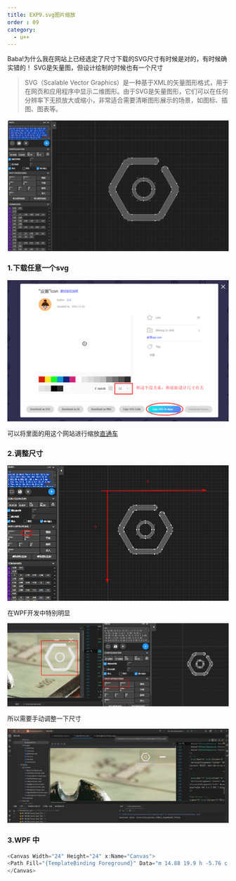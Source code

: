 ```yaml
---
title: EXP9.svg图片缩放
order : 09
category:
  - u++
---
```



<chatmessage avatar="../../assets/emoji/hh.png" :avatarWidth="40">
Baba!为什么我在网站上已经选定了尺寸下载的SVG尺寸有时候是对的，有时候确实错的！
</chatmessage>

<chatmessage avatar="../../assets/emoji/bqb (2).png" :avatarWidth="40" alignLeft>
SVG是矢量图，但设计绘制的时候也有一个尺寸
</chatmessage>

>SVG（Scalable Vector Graphics）是一种基于XML的矢量图形格式，用于在网页和应用程序中显示二维图形。由于SVG是矢量图形，它们可以在任何分辨率下无损放大或缩小，非常适合需要清晰图形展示的场景，如图标、插图、图表等。

![](..%2Fassets%2Fsvgsize001.png)


### 1.下载任意一个svg

![](..%2Fassets%2Fsvgsize003.png)

<chatmessage avatar="../../assets/emoji/bqb (2).png" :avatarWidth="40" alignLeft>

可以将里面的用这个网站进行缩放[直通车](https://nixaix.com/static/svg-path-editor/index.html)

</chatmessage>

### 2.调整尺寸

![](..%2Fassets%2Fsvgsize002.png)

<chatmessage avatar="../../assets/emoji/bqb (2).png" :avatarWidth="40" alignLeft>
在WPF开发中特别明显
</chatmessage>

![](..%2Fassets%2Fsvgsize005.png)

<chatmessage avatar="../../assets/emoji/bqb (2).png" :avatarWidth="40" alignLeft>
所以需要手动调整一下尺寸
</chatmessage>

![](..%2Fassets%2Fsvgsize004.png)

### 3.WPF 中

```cpp
<Canvas Width="24" Height="24" x:Name="Canvas">
<Path Fill="{TemplateBinding Foreground}" Data="m 14.88 19.9 h -5.76 c -1 0 -1.92 -0.52 -2.44 -1.4 l -2.88 -4.96 c -0.48 -0.88 -0.48 -1.92 0 -2.8 l 2.88 -4.96 c 0.52 -0.88 1.44 -1.4 2.44 -1.4 h 5.76 c 0.44 0 0.8 0.36 0.8 0.8 s -0.36 0.8 -0.8 0.8 h -5.76 c -0.44 0 -0.84 0.24 -1.04 0.6 l -2.88 4.96 c -0.2 0.36 -0.2 0.84 0 1.2 l 2.88 5 c 0.2 0.36 0.6 0.6 1.04 0.6 h 5.76 c 0.44 0 0.84 -0.24 1.04 -0.6 l 2.88 -5 c 0.2 -0.36 0.2 -0.84 0 -1.2 l -2.2 -3.8 c -0.24 -0.36 -0.12 -0.88 0.24 -1.12 c 0.36 -0.24 0.88 -0.12 1.12 0.24 l 0.04 0.04 l 2.2 3.8 c 0.52 0.88 0.52 1.92 0 2.8 l -2.88 4.96 c -0.52 0.92 -1.44 1.44 -2.44 1.44 z m -2.88 -4.96 c -1.56 0 -2.8 -1.24 -2.8 -2.8 s 1.24 -2.8 2.8 -2.8 s 2.8 1.24 2.8 2.8 s -1.24 2.8 -2.8 2.8 z m 0 -4.84 c -1.12 0 -2 0.88 -2 2 s 0.88 2 2 2 s 2 -0.88 2 -2 s -0.88 -2 -2 -2"></Path>
</Canvas>
```